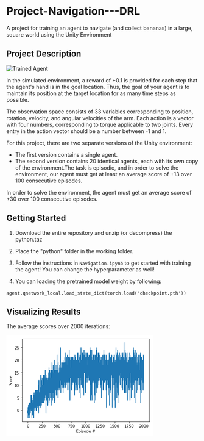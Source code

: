 # Project-Navigation---DRL
A project for training an agent to navigate (and collect bananas) in a large, square world using the Unity Environment

## Project Description
[//]: # (Image References)

[image1]: https://user-images.githubusercontent.com/10624937/42135619-d90f2f28-7d12-11e8-8823-82b970a54d7e.gif "Trained Agent"

![Trained Agent][image1]

In the simulated environment, a reward of +0.1 is provided for each step that the agent's hand is in the goal location. Thus, the goal of your agent is to maintain its position at the target location for as many time steps as possible.

The observation space consists of 33 variables corresponding to position, rotation, velocity, and angular velocities of the arm. Each action is a vector with four numbers, corresponding to torque applicable to two joints. Every entry in the action vector should be a number between -1 and 1.

For this project, there are two separate versions of the Unity environment:
- The first version contains a single agent.
- The second version contains 20 identical agents, each with its own copy of the environment.The task is episodic, and in order to solve the environment, our agent must get at least an average score of +13 over 100 consecutive episodes.

In order to solve the environment, the agent must get an average score of +30 over 100 consecutive episodes.
## Getting Started

1. Download the entire repository and unzip (or decompress) the python.taz

2. Place the "python" folder in the working folder.

3. Follow the instructions in `Navigation.ipynb` to get started with training the agent! You can change the hyperparameter as well!

4. You can loading the pretrained model weight by following:
```
agent.qnetwork_local.load_state_dict(torch.load('checkpoint.pth'))
```
## Visualizing Results

The average scores over 2000 iterations:

![plot](result.png)
